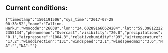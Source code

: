 ## Current conditions: 
 ``` {"timestamp":"1501191506","sys_time":"2017-07-28 00:38:52","name":"Tallinn-Harku","wmocode":"26038","lon":"24.602891666624284","lat":"59.398122222355134","phenomenon":"Overcast","visibility":"20.0","precipitations":"0.1","airpressure":"1004.3","relativehumidity":"99","airtemperature":"17.2","winddirection":"131","windspeed":"2.1","windspeedmax":"3.6","NA":"","NA":""} ```
